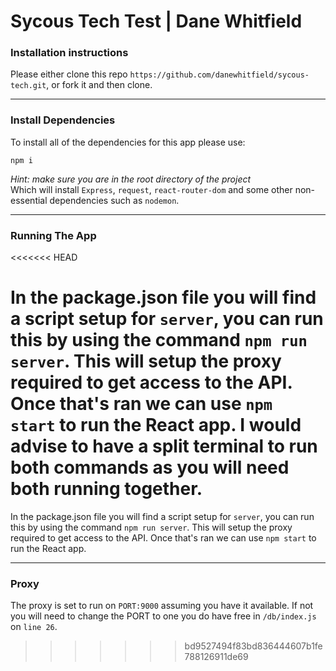 # Sycous Tech Test | Dane Whitfield

### Installation instructions

Please either clone this repo `https://github.com/danewhitfield/sycous-tech.git`, or fork it and then clone.

---

### Install Dependencies

To install all of the dependencies for this app please use:

```
npm i
```

_Hint: make sure you are in the root directory of the project_
<br>
Which will install `Express`, `request`, `react-router-dom` and some other non-essential dependencies such as `nodemon`.

---

### Running The App
<<<<<<< HEAD

In the package.json file you will find a script setup for `server`, you can run this by using the command `npm run server`. This will setup the proxy required to get access to the API. Once that's ran we can use `npm start` to run the React app. I would advise to have a split terminal to run both commands as you will need both running together.
=======
In the package.json file you will find a script setup for `server`, you can run this by using the command `npm run server`. This will setup the proxy required to get access to the API. Once that's ran we can use `npm start` to run the React app.

---

### Proxy
The proxy is set to run on `PORT:9000` assuming you have it available. If not you will need to change the PORT to one you do have free in `/db/index.js` on `line 26`.
>>>>>>> bd9527494f83bd836444607b1fe788126911de69
